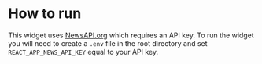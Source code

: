 # How to run

This widget uses [NewsAPI.org](https://newsapi.org/) which requires an API key. To run the widget you will need to create a `.env` file in the root directory and set `REACT_APP_NEWS_API_KEY` equal to your API key.

